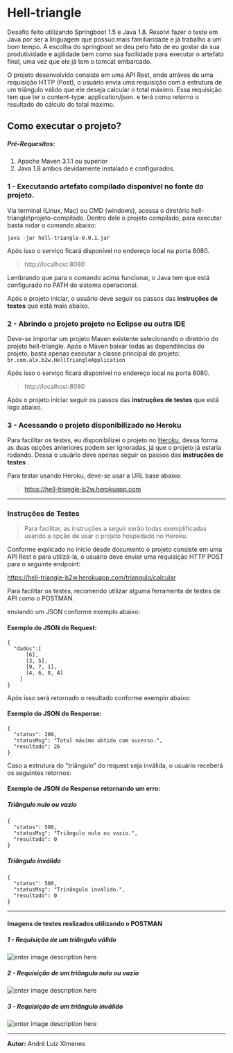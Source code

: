# Hell-triangle

Desafio feito utilizando Springboot 1.5 e Java 1.8. Resolvi fazer o teste em Java por ser a linguagem que possuo mais familiaridade e já trabalho a um bom tempo. A escolha do springboot se deu pelo fato de eu gostar da sua produtividade e agilidade bem como sua facilidade para executar o artefato final, uma vez que ele já tem o tomcat embarcado.

O projeto desenvolvido consiste em uma API Rest, onde atráves de uma requisição HTTP (Post), o usuário envia uma requisição com a estrutura de um triângulo válido que ele deseja calcular o total máximo. Essa requisição tem que ter o content-type: application/json. e terá como retorno o resultado do cálculo do total máximo.

## Como executar o projeto?
  ##### Pré-Requesitos: 
 1. Apache Maven 3.1.1 ou superior 
 2. Java 1.8 ambos devidamente instalado e configurados.

### 1 - Executando artefato compilado disponível no fonte do projeto.

Via terminal (Linux, Mac) ou CMD (windows), acessa o diretório hell-triangle\projeto-compilado. Dentro dele o projeto compilado, para executar basta rodar o comando abaixo:

    java -jar hell-triangle-0.0.1.jar
Após isso o serviço ficará disponível no endereço local na porta 8080.

> http://localhost:8080

Lembrando que para o comando acima funcionar, o Java tem que está configurado no PATH do sistema operacional.


Após o projeto iniciar, o usuário deve seguir os passos das **instruções de testes** que está mais abaixo.
    

### 2 - Abrindo o projeto projeto no Eclipse ou outra IDE
Deve-se importar um projeto Maven existente selecionando o diretório do projeto hell-triangle. Após o Maven baixar todas as dependências do projeto, basta apenas executar a classe principal do projeto:
`br.com.alx.b2w.HellTriangleApplication`

Após isso o serviço ficará disponível no endereço local na porta 8080.
> http://localhost:8080

Após o projeto iniciar seguir os passos das **instruções de testes** que está logo abaixo.


### 3 - Acessando o projeto disponibilizado no Heroku
Para facilitar os testes, eu disponibilizei o projeto no [Heroku](heroku.com), dessa forma as duas opções anteriores podem ser ignoradas, já que o projeto já estaria rodando. Dessa o usuário deve apenas seguir os passos das **instruções de testes** .

Para testar usando Heroku, deve-se usar a URL base abaixo:
> https://hell-triangle-b2w.herokuapp.com



----------


###  Instruções de Testes

> Para facilitar, as instruções a seguir serão todas exemplificadas usando a opção de usar o projeto hospedado no Heroku.

Conforme  explicado no inicio desde documento o projeto consiste em uma API Rest e para utilizá-la, o usuário deve enviar uma requisição
HTTP POST para o seguinte endpoint: 

https://hell-triangle-b2w.herokuapp.com/triangulo/calcular

Para facilitar os testes, recomendo utilizar alguma ferramenta de testes de API como o POSTMAN.
  
  enviando um JSON conforme exemplo abaixo:
  #### Exemplo do JSON do Request:
    {
      "dados":[
          [6],
          [3, 5], 
          [9, 7, 1],
          [4, 6, 8, 4]
        ]
    }

  Após isso será retornado o resultado conforme exemplo abaixo:
  #### Exemplo do JSON do Response:
    {
      "status": 200,
      "statusMsg": "Total máximo obtido com sucesso.",
      "resultado": 26
    }
    
  Caso a estrutura do "triângulo" do request seja inválida, o usuário receberá os seguintes retornos:
  #### Exemplo de JSON do Response retornando um erro:
  
  ##### Triângulo nulo ou vazio
    {
      "status": 500,
      "statusMsg": "Triângulo nulo ou vazio.",
      "resultado": 0
    }
  ##### Triângulo inválido
    {
      "status": 500,
      "statusMsg": "Trinângulo inválido.",
      "resultado": 0
    }
    


----------


#### Imagens de testes realizados utilizando o POSTMAN
##### 1 - Requisição de um triângulo válido   
![enter image description here](https://lh3.googleusercontent.com/0gdgnPWt8E1_VK6GUrNWkWCf7nUQrEOwY-G9Z6MGl8Mtb3oxOu0FPW_6YPaGH2sfG42i2LS5b-ALrA)

##### 2 - Requisição de um triângulo nulo ou vazio
![enter image description here](https://lh3.googleusercontent.com/khFCHll_F3c7Y_vVzpyvGn94-Gm4KIQQVzJrX81Za0w5ug4W_WVh8QhaBTeZIt3Falb97OGPjscZlg)

##### 3 - Requisição de um triângulo inválido
![enter image description here](https://lh3.googleusercontent.com/ns23gP2YWaYZpO4_t_fcrPpQlSBBI-jnMLTJky_zBNR3wB-qSIuogG5caf6U2oSnp1Hq9k150LBy1A)


----------


**Autor:** André Luiz XImenes
